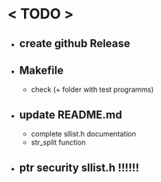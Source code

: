 # < TODO >

- ## create github Release

- ## Makefile
    - check (+ folder with test programms)

- ## update README.md
    - complete sllist.h documentation
    - str_split function

- ## ptr security sllist.h !!!!!!
